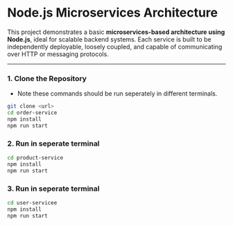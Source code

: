 #  Node.js Microservices Architecture

This project demonstrates a basic **microservices-based architecture using Node.js**, ideal for scalable backend systems. Each service is built to be independently deployable, loosely coupled, and capable of communicating over HTTP or messaging protocols.

---
### 1. Clone the Repository

- Note these commands should be run seperately in different terminals.
```bash
git clone <url>
cd order-service
npm install
npm run start
```

### 2. Run in seperate terminal 
```bash
cd product-service
npm install
npm run start
```

### 3. Run in seperate terminal
```bash
cd user-servicee
npm install
npm run start
```


